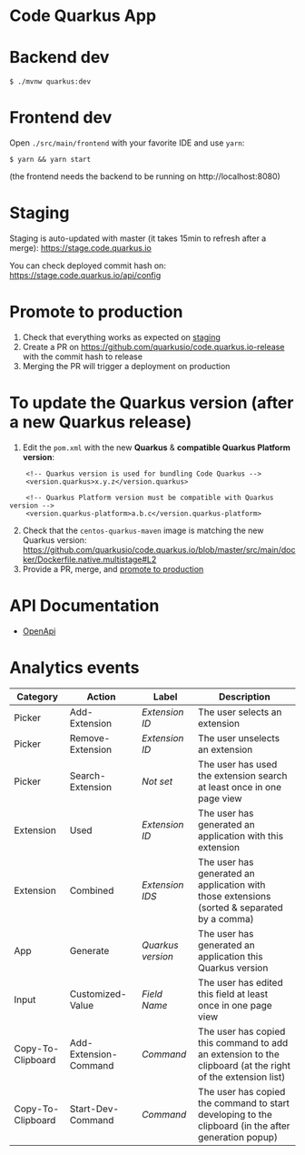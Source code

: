 # Code Quarkus App

# Backend dev

```
$ ./mvnw quarkus:dev
```

# Frontend dev

Open `./src/main/frontend` with your favorite IDE and use `yarn`:
```
$ yarn && yarn start
```

(the frontend needs the backend to be running on http://localhost:8080)

# Staging

Staging is auto-updated with master (it takes 15min to refresh after a merge): https://stage.code.quarkus.io

You can check deployed commit hash on: https://stage.code.quarkus.io/api/config

# Promote to production

1. Check that everything works as expected on [staging](#staging)
2. Create a PR on https://github.com/quarkusio/code.quarkus.io-release with the commit hash to release
3. Merging the PR will trigger a deployment on production

# To update the Quarkus version (after a new Quarkus release)

1. Edit the `pom.xml` with the new **Quarkus** & **compatible Quarkus Platform version**: 
```
    <!-- Quarkus version is used for bundling Code Quarkus -->
    <version.quarkus>x.y.z</version.quarkus>

    <!-- Quarkus Platform version must be compatible with Quarkus version -->
    <version.quarkus-platform>a.b.c</version.quarkus-platform>
```
2. Check that the `centos-quarkus-maven` image is matching the new Quarkus version: https://github.com/quarkusio/code.quarkus.io/blob/master/src/main/docker/Dockerfile.native.multistage#L2
3. Provide a PR, merge, and [promote to production](#promote-to-production)


# API Documentation

- [OpenApi](http://editor.swagger.io/?url=https://code.quarkus.io/openapi)

# Analytics events

| Category | Action | Label | Description |
| --- | --- | --- | --- |
| Picker | Add-Extension | *Extension ID* | The user selects an extension |
| Picker | Remove-Extension | *Extension ID* | The user unselects an extension |
| Picker | Search-Extension | *Not set* | The user has used the extension search at least once in one page view |
| Extension | Used | *Extension ID* | The user has generated an application with this extension |
| Extension | Combined | *Extension IDS* | The user has generated an application with those extensions (sorted & separated by a comma) |
| App | Generate | *Quarkus version* | The user has generated an application this Quarkus version |
| Input | Customized-Value | *Field Name* | The user has edited this field at least once in one page view |
| Copy-To-Clipboard | Add-Extension-Command | *Command* | The user has copied this command to add an extension to the clipboard (at the right of the extension list) |
| Copy-To-Clipboard | Start-Dev-Command | *Command* | The user has copied the command to start developing to the clipboard (in the after generation popup) |



